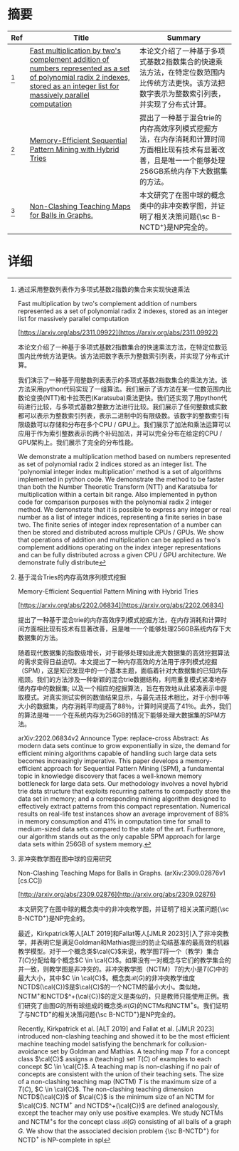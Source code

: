 # 摘要

| Ref | Title | Summary |
| --- | --- | --- |
| [^1] | [Fast multiplication by two's complement addition of numbers represented as a set of polynomial radix 2 indexes, stored as an integer list for massively parallel computation](https://arxiv.org/abs/2311.09922) | 本论文介绍了一种基于多项式基数2指数集合的快速乘法方法，在特定位数范围内比传统方法更快。该方法把数字表示为整数索引列表，并实现了分布式计算。 |
| [^2] | [Memory-Efficient Sequential Pattern Mining with Hybrid Tries](https://arxiv.org/abs/2202.06834) | 提出了一种基于混合trie的内存高效序列模式挖掘方法，在内存消耗和计算时间方面相比现有技术有显著改善，且是唯一一个能够处理256GB系统内存下大数据集的方法。 |
| [^3] | [Non-Clashing Teaching Maps for Balls in Graphs.](http://arxiv.org/abs/2309.02876) | 本文研究了在图中球的概念类中的非冲突教学图，并证明了相关决策问题{\sc B-NCTD$^+$}是NP完全的。 |

# 详细

[^1]: 通过采用整数列表作为多项式基数2指数的集合来实现快速乘法

    Fast multiplication by two's complement addition of numbers represented as a set of polynomial radix 2 indexes, stored as an integer list for massively parallel computation

    [https://arxiv.org/abs/2311.09922](https://arxiv.org/abs/2311.09922)

    本论文介绍了一种基于多项式基数2指数集合的快速乘法方法，在特定位数范围内比传统方法更快。该方法把数字表示为整数索引列表，并实现了分布式计算。

    

    我们演示了一种基于用整数列表表示的多项式基数2指数集合的乘法方法。该方法采用python代码实现了一组算法。我们展示了该方法在某一位数范围内比数论变换(NTT)和卡拉茨巴(Karatsuba)乘法更快。我们还实现了用python代码进行比较，与多项式基数2整数方法进行比较。我们展示了任何整数或实数都可以表示为整数索引列表，表示二进制中的有限级数。该数字的整数索引有限级数可以存储和分布在多个CPU / GPU上。我们展示了加法和乘法运算可以应用于作为索引整数表示的两个补码加法，并可以完全分布在给定的CPU / GPU架构上。我们展示了完全的分布性能。

    We demonstrate a multiplication method based on numbers represented as set of polynomial radix 2 indices stored as an integer list. The 'polynomial integer index multiplication' method is a set of algorithms implemented in python code. We demonstrate the method to be faster than both the Number Theoretic Transform (NTT) and Karatsuba for multiplication within a certain bit range. Also implemented in python code for comparison purposes with the polynomial radix 2 integer method. We demonstrate that it is possible to express any integer or real number as a list of integer indices, representing a finite series in base two. The finite series of integer index representation of a number can then be stored and distributed across multiple CPUs / GPUs. We show that operations of addition and multiplication can be applied as two's complement additions operating on the index integer representations and can be fully distributed across a given CPU / GPU architecture. We demonstrate fully distribute
    
[^2]: 基于混合Tries的内存高效序列模式挖掘

    Memory-Efficient Sequential Pattern Mining with Hybrid Tries

    [https://arxiv.org/abs/2202.06834](https://arxiv.org/abs/2202.06834)

    提出了一种基于混合trie的内存高效序列模式挖掘方法，在内存消耗和计算时间方面相比现有技术有显著改善，且是唯一一个能够处理256GB系统内存下大数据集的方法。

    

    随着现代数据集的指数级增长，对于能够处理如此庞大数据集的高效挖掘算法的需求变得日益迫切。本文提出了一种内存高效的方法用于序列模式挖掘（SPM），这是知识发现中的一个基本主题，面临着针对大数据集的已知内存瓶颈。我们的方法涉及一种新颖的混合trie数据结构，利用重复模式紧凑地存储内存中的数据集; 以及一个相应的挖掘算法，旨在有效地从此紧凑表示中提取模式。对真实测试实例的数值结果显示，与最先进技术相比，对于小到中等大小的数据集，内存消耗平均提高了88％，计算时间提高了41％。此外，我们的算法是唯一一个在系统内存为256GB的情况下能够处理大数据集的SPM方法。

    arXiv:2202.06834v2 Announce Type: replace-cross  Abstract: As modern data sets continue to grow exponentially in size, the demand for efficient mining algorithms capable of handling such large data sets becomes increasingly imperative. This paper develops a memory-efficient approach for Sequential Pattern Mining (SPM), a fundamental topic in knowledge discovery that faces a well-known memory bottleneck for large data sets. Our methodology involves a novel hybrid trie data structure that exploits recurring patterns to compactly store the data set in memory; and a corresponding mining algorithm designed to effectively extract patterns from this compact representation. Numerical results on real-life test instances show an average improvement of 88% in memory consumption and 41% in computation time for small to medium-sized data sets compared to the state of the art. Furthermore, our algorithm stands out as the only capable SPM approach for large data sets within 256GB of system memory.
    
[^3]: 非冲突教学图在图中球的应用研究

    Non-Clashing Teaching Maps for Balls in Graphs. (arXiv:2309.02876v1 [cs.CC])

    [http://arxiv.org/abs/2309.02876](http://arxiv.org/abs/2309.02876)

    本文研究了在图中球的概念类中的非冲突教学图，并证明了相关决策问题{\sc B-NCTD$^+$}是NP完全的。

    

    最近，Kirkpatrick等人[ALT 2019]和Fallat等人[JMLR 2023]引入了非冲突教学，并表明它是满足Goldman和Mathias提出的防止勾结基准的最高效的机器教学模型。对于一个概念类$\cal{C}$来说，教学图$T$将一个（教学）集合$T(C)$分配给每个概念$C \in \cal{C}$。如果没有一对概念与它们的教学集合的并一致，则教学图是非冲突的。非冲突教学图（NCTM）$T$的大小是$T(C)$中的最大大小，其中$C \in \cal{C}$。概念类$\mathcal{B}(G)$的非冲突教学维度NCTD$(\cal{C})$是$\cal{C}$的一个NCTM的最小大小。类似地，NCTM$^+$和NCTD$^+(\cal{C})$的定义是类似的，只是教师只能使用正例。我们研究了由图$G$的所有球组成的概念类$\mathcal{B}(G)$的NCTMs和NCTM$^+$s。我们证明了与NCTD$^+$的相关决策问题{\sc B-NCTD$^+$}是NP完全的。

    Recently, Kirkpatrick et al. [ALT 2019] and Fallat et al. [JMLR 2023] introduced non-clashing teaching and showed it to be the most efficient machine teaching model satisfying the benchmark for collusion-avoidance set by Goldman and Mathias. A teaching map $T$ for a concept class $\cal{C}$ assigns a (teaching) set $T(C)$ of examples to each concept $C \in \cal{C}$. A teaching map is non-clashing if no pair of concepts are consistent with the union of their teaching sets. The size of a non-clashing teaching map (NCTM) $T$ is the maximum size of a $T(C)$, $C \in \cal{C}$. The non-clashing teaching dimension NCTD$(\cal{C})$ of $\cal{C}$ is the minimum size of an NCTM for $\cal{C}$. NCTM$^+$ and NCTD$^+(\cal{C})$ are defined analogously, except the teacher may only use positive examples.  We study NCTMs and NCTM$^+$s for the concept class $\mathcal{B}(G)$ consisting of all balls of a graph $G$. We show that the associated decision problem {\sc B-NCTD$^+$} for NCTD$^+$ is NP-complete in spl
    

